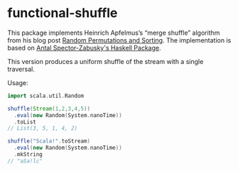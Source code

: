 # functional-shuffle

This package implements Heinrich Apfelmus’s “merge shuffle” algorithm from his blog post [Random Permutations and Sorting](https://apfelmus.nfshost.com/articles/random-permutations.html). The implementation is based on [Antal Spector-Zabusky's Haskell Package](https://github.com/antalsz/functional-shuffle).

This version produces a uniform shuffle of the stream with a single traversal.

Usage:
```scala
import scala.util.Random

shuffle(Stream(1,2,3,4,5))
  .eval(new Random(System.nanoTime))
  .toList
// List(3, 5, 1, 4, 2)

shuffle("Scala!".toStream)
  .eval(new Random(System.nanoTime))
  .mkString
// "aSa!lc"
```